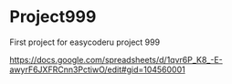 # Project999
First project for easycoderu project 999

https://docs.google.com/spreadsheets/d/1qvr6P_K8_-E-awyrF6JXFRCnn3PctiwO/edit#gid=104560001
